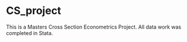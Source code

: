 # CS_project
 This is a Masters Cross Section Econometrics Project. All data work was completed in Stata.
